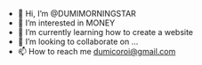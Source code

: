 - 👋 Hi, I’m @DUMIMORNINGSTAR
- 👀 I’m interested in MONEY
- 🌱 I’m currently learning how to create a website
- 💞️ I’m looking to collaborate on ...
- 📫 How to reach me dumicoroi@gmail.com

<!---
DUMIMORNINGSTAR/DUMIMORNINGSTAR is a ✨ special ✨ repository because its `README.md` (this file) appears on your GitHub profile.
You can click the Preview link to take a look at your changes.
--->
